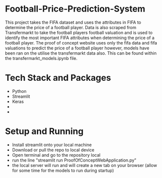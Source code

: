 # Football-Price-Prediction-System
This project takes the FIFA dataset and uses the attributes in FIFA to determine the price of a football player. Data is also scraped from Transfermarkt to take the football players football valuation and is used to identify the most important FIFA attributes when determining the price of a football player. The proof of concept website uses only the fifa data and fifa valuations to predict the price of a football player however, models have been ran on the utilise the transfermarkt data also. This can be found within the transfermarkt_models.ipynb file. 

# Tech Stack and Packages
- Python
- Streamlit
- Keras
- 
-

# Setup and Running
- Install streamlit onto your local machine 
- Download or pull the repo to local device
- Open terminal and go to the repository local
- run the line "streamlit run ProofOfConceptWebApplication.py"
- the local server will run and will create a new tab on your browser (allow for some time for the models to run during startup)
